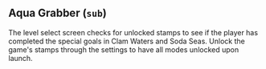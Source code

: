 ## Aqua Grabber (`sub`)
The level select screen checks for unlocked stamps to see if the player has completed the special goals in Clam Waters and Soda Seas. Unlock the game's stamps through the settings to have all modes unlocked upon launch.